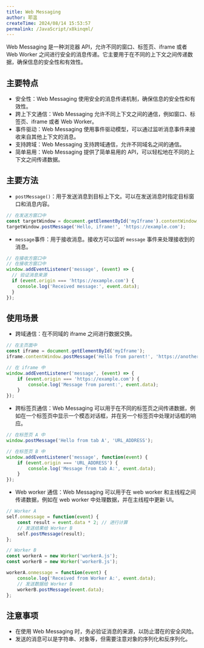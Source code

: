```yaml
---
title: Web Messaging
author: 耶温
createTime: 2024/08/14 15:53:57
permalink: /JavaScript/x8kinqml/
---
```

Web Messaging 是一种浏览器 API，允许不同的窗口、标签页、iframe 或者 Web Worker 之间进行安全的消息传递。它主要用于在不同的上下文之间传递数据，确保信息的安全性和有效性。

## 主要特点

- 安全性：Web Messaging 使用安全的消息传递机制，确保信息的安全性和有效性。
- 跨上下文通信：Web Messaging 允许不同上下文之间的通信，例如窗口、标签页、iframe 或者 Web Worker。
- 事件驱动：Web Messaging 使用事件驱动模型，可以通过监听消息事件来接收来自其他上下文的消息。
- 支持跨域：Web Messaging 支持跨域通信，允许不同域名之间的通信。
- 简单易用：Web Messaging 提供了简单易用的 API，可以轻松地在不同的上下文之间传递数据。

## 主要方法

- `postMessage()`：用于发送消息到目标上下文。可以在发送消息时指定目标窗口和消息内容。

```js
// 在发送方窗口中
const targetWindow = document.getElementById('myIframe').contentWindow;
targetWindow.postMessage('Hello, iframe!', 'https://example.com');
```

- `message`事件：用于接收消息。接收方可以监听 `message` 事件来处理接收到的消息。

```js
// 在接收方窗口中
// 在接收方窗口中
window.addEventListener('message', (event) => {
  // 验证消息来源
  if (event.origin === 'https://example.com') {
    console.log('Received message:', event.data);
  }
});
```
## 使用场景

- 跨域通信：在不同域的 iframe 之间进行数据交换。

```js
// 在主页面中
const iframe = document.getElementById('myIframe');
iframe.contentWindow.postMessage('Hello from parent!', 'https://another-domain.com');

// 在 iframe 中
window.addEventListener('message', (event) => {
    if (event.origin === 'https://example.com') {
        console.log('Message from parent:', event.data);
    }
});

```

- 跨标签页通信：Web Messaging 可以用于在不同的标签页之间传递数据，例如在一个标签页中显示一个模态对话框，并在另一个标签页中处理对话框的响应。

```js
// 在标签页 A 中
window.postMessage('Hello from tab A', 'URL_ADDRESS');

// 在标签页 B 中
window.addEventListener('message', function(event) {
    if (event.origin === 'URL_ADDRESS') {
        console.log('Message from tab A:', event.data);
    }
});
```

- Web worker 通信：Web Messaging 可以用于在 web worker 和主线程之间传递数据，例如在 web worker 中处理数据，并在主线程中更新 UI。

```js
// Worker A
self.onmessage = function(event) {
    const result = event.data * 2; // 进行计算
    // 发送结果给 Worker B
    self.postMessage(result);
};

// Worker B
const workerA = new Worker('workerA.js');
const workerB = new Worker('workerB.js');

workerA.onmessage = function(event) {
    console.log('Received from Worker A:', event.data);
    // 发送数据给 Worker B
    workerB.postMessage(event.data);
};
```


## 注意事项

- 在使用 Web Messaging 时，务必验证消息的来源，以防止潜在的安全风险。
- 发送的消息可以是字符串、对象等，但需要注意对象的序列化和反序列化。
